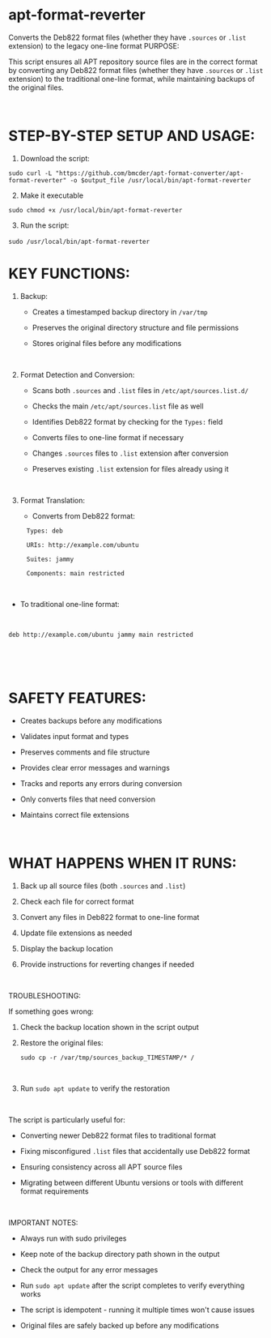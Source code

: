 # apt-format-reverter
Converts the Deb822 format files (whether they have `.sources` or `.list` extension) to the legacy one-line format
PURPOSE: 

This script ensures all APT repository source files are in the correct format by converting any Deb822 format files (whether they have `.sources` or `.list` extension) to the traditional one-line format, while maintaining backups of the original files. 

  

# STEP-BY-STEP SETUP AND USAGE: 

1. Download the script:  

`sudo curl -L "https://github.com/bmcder/apt-format-converter/apt-format-reverter" -o $output_file /usr/local/bin/apt-format-reverter` 

2. Make it executable

`sudo chmod +x /usr/local/bin/apt-format-reverter` 

3. Run the script: 

`sudo /usr/local/bin/apt-format-reverter` 
  

# KEY FUNCTIONS: 

1. Backup: 

   - Creates a timestamped backup directory in `/var/tmp` 

   - Preserves the original directory structure and file permissions 

   - Stores original files before any modifications 

  

2. Format Detection and Conversion: 

   - Scans both `.sources` and `.list` files in `/etc/apt/sources.list.d/` 

   - Checks the main `/etc/apt/sources.list` file as well 

   - Identifies Deb822 format by checking for the `Types:` field 

   - Converts files to one-line format if necessary 

   - Changes `.sources` files to `.list` extension after conversion 

   - Preserves existing `.list` extension for files already using it 

  

3. Format Translation: 

   - Converts from Deb822 format: 

```
     Types: deb 

     URIs: http://example.com/ubuntu 

     Suites: jammy 

     Components: main restricted 
```
  

   - To traditional one-line format: 

  

   `deb http://example.com/ubuntu jammy main restricted`

  

  

# SAFETY FEATURES: 

- Creates backups before any modifications 

- Validates input format and types 

- Preserves comments and file structure 

- Provides clear error messages and warnings 

- Tracks and reports any errors during conversion 

- Only converts files that need conversion 

- Maintains correct file extensions 

  

# WHAT HAPPENS WHEN IT RUNS: 

1. Back up all source files (both `.sources` and `.list`) 

2. Check each file for correct format 

3. Convert any files in Deb822 format to one-line format 

4. Update file extensions as needed 

5. Display the backup location 

6. Provide instructions for reverting changes if needed 

  

TROUBLESHOOTING: 

If something goes wrong: 

1. Check the backup location shown in the script output 

2. Restore the original files: 
 

   `sudo cp -r /var/tmp/sources_backup_TIMESTAMP/* /` 

  

3. Run `sudo apt update` to verify the restoration 

  

The script is particularly useful for: 

- Converting newer Deb822 format files to traditional format 

- Fixing misconfigured `.list` files that accidentally use Deb822 format 

- Ensuring consistency across all APT source files 

- Migrating between different Ubuntu versions or tools with different format requirements 

  

IMPORTANT NOTES: 

- Always run with sudo privileges 

- Keep note of the backup directory path shown in the output 

- Check the output for any error messages 

- Run `sudo apt update` after the script completes to verify everything works 

- The script is idempotent - running it multiple times won't cause issues 

- Original files are safely backed up before any modifications 

 
